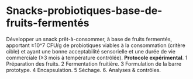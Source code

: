 # Snacks-probiotiques-base-de-fruits-fermentés
Développer un snack prêt-à-consommer, à base de fruits fermentés, apportant ≥10^7 CFU/g de probiotiques viables à la consommation (critère cible) et ayant une bonne acceptabilité sensorielle et une durée de vie commerciale (≥3 mois à température contrôlée).
**Protocole expérimental**.
1 Préparation des fruits.
2 Fermentation fruitière.
3 Formulation de la barre prototype.
4 Encapsulation.
5 Séchage.
6. Analyses & contrôles.
